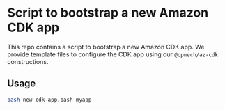 # Script to bootstrap a new Amazon CDK app

This repo contains a script to bootstrap a new Amazon CDK app. We provide template files to configure the CDK app using our `@cpmech/az-cdk` constructions.

## Usage

```bash
bash new-cdk-app.bash myapp
```
